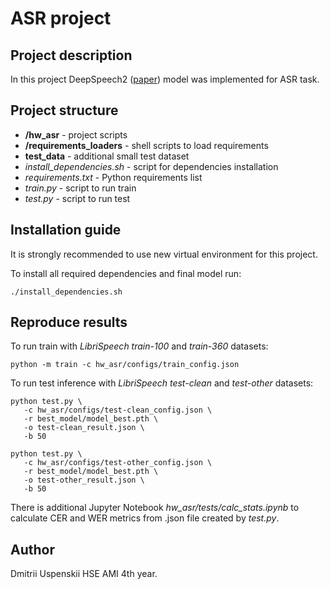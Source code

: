 # ASR project 

## Project description

In this project DeepSpeech2 ([paper](https://proceedings.mlr.press/v48/amodei16.pdf)) model was implemented for ASR task.

## Project structure
- **/hw_asr** - project scripts
- **/requirements_loaders** - shell scripts to load requirements
- **test_data** - additional small test dataset
- _install_dependencies.sh_ - script for dependencies installation
- _requirements.txt_ - Python requirements list
- _train.py_ - script to run train
- _test.py_ - script to run test

## Installation guide

It is strongly recommended to use new virtual environment for this project.

To install all required dependencies and final model run:
```shell
./install_dependencies.sh
```

## Reproduce results
To run train with _LibriSpeech_ _train-100_ and _train-360_ datasets:
```shell
python -m train -c hw_asr/configs/train_config.json
```

To run test inference with _LibriSpeech_ _test-clean_ and _test-other_ datasets:
```shell
python test.py \
   -c hw_asr/configs/test-clean_config.json \
   -r best_model/model_best.pth \
   -o test-clean_result.json \
   -b 50

python test.py \
   -c hw_asr/configs/test-other_config.json \
   -r best_model/model_best.pth \
   -o test-other_result.json \
   -b 50
```

There is additional Jupyter Notebook _hw_asr/tests/calc_stats.ipynb_ to calculate CER and WER metrics from .json file created by _test.py_.

## Author
Dmitrii Uspenskii HSE AMI 4th year.

